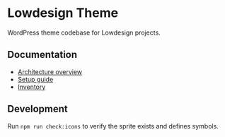 # Lowdesign Theme

WordPress theme codebase for Lowdesign projects.

## Documentation

- [Architecture overview](docs/ARCHITECTURE.md)
- [Setup guide](docs/SETUP.md)
- [Inventory](docs/INVENTORY.md)

## Development

Run `npm run check:icons` to verify the sprite exists and defines symbols.

